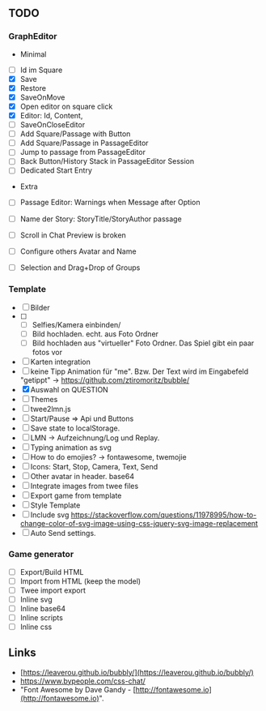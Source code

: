 ## TODO
### GraphEditor 
 * Minimal
 * [ ] Id im Square
 * [x] Save
 * [x] Restore
 * [x] SaveOnMove
 * [x] Open editor on square click
 * [x] Editor: Id, Content, 
 * [ ] SaveOnCloseEditor
 * [ ] Add Square/Passage with Button
 * [ ] Add Square/Passage in PassageEditor 
 * [ ] Jump to passage from PassageEditor
 * [ ] Back Button/History Stack in PassageEditor Session
 * [ ] Dedicated Start Entry
 * Extra
 * [ ] Passage Editor: Warnings when Message after Option
 * [ ] Name der Story: StoryTitle/StoryAuthor passage
 * [ ] Scroll in Chat Preview is broken
 * [ ] Configure others Avatar and Name
 * [ ] Selection and Drag+Drop of Groups  
 
 
### Template
 * [ ] Bilder
 * [ ] 
    * [ ] Selfies/Kamera einbinden/ 
    * [ ] Bild hochladen. echt. aus Foto Ordner
    * [ ] Bild hochladen aus "virtueller" Foto Ordner. Das Spiel gibt ein paar fotos vor
 * [ ] Karten integration
 * [ ] keine Tipp Animation für "me". Bzw. Der Text wird im Eingabefeld "getippt" 
            -> https://github.com/ztiromoritz/bubble/
 * [X] Auswahl on QUESTION
 * [ ] Themes
 * [ ] twee2lmn.js
 * [ ] Start/Pause => Api und Buttons 
 * [ ] Save state to localStorage.
 * [ ] LMN -> Aufzeichnung/Log und Replay.
 * [ ] Typing animation as svg
 * [ ] How to do emojies? -> fontawesome, twemojie
 * [ ] Icons: Start, Stop, Camera, Text, Send
 * [ ] Other avatar in header. base64
 * [ ] Integrate images from twee files 
 * [ ] Export game from template
 * [ ] Style Template
 * [ ] Include svg  https://stackoverflow.com/questions/11978995/how-to-change-color-of-svg-image-using-css-jquery-svg-image-replacement
 * [ ] Auto Send settings.
### Game generator
 * [ ] Export/Build HTML
 * [ ] Import from HTML (keep the model)
 * [ ] Twee import export
 * [ ] Inline svg
 * [ ] Inline base64
 * [ ] Inline scripts
 * [ ] Inline css
 
## Links
 * [https://leaverou.github.io/bubbly/](https://leaverou.github.io/bubbly/)
 * https://www.bypeople.com/css-chat/
 * "Font Awesome by Dave Gandy - [http://fontawesome.io](http://fontawesome.io)".
